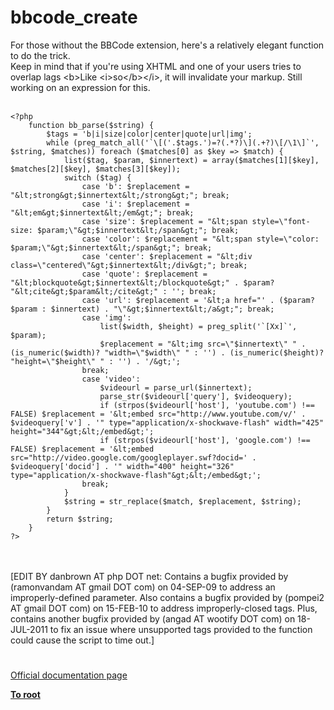 # bbcode_create



For those without the BBCode extension, here&apos;s a relatively elegant function to do the trick. <br>Keep in mind that if you&apos;re using XHTML and one of your users tries to overlap lags &lt;b&gt;Like &lt;i&gt;so&lt;/b&gt;&lt;/i&gt;, it will invalidate your markup. Still working on an expression for this. <br><br>

```
<?php 
    function bb_parse($string) {
        $tags = 'b|i|size|color|center|quote|url|img';
        while (preg_match_all('`\[('.$tags.')=?(.*?)\](.+?)\[/\1\]`', $string, $matches)) foreach ($matches[0] as $key => $match) {
            list($tag, $param, $innertext) = array($matches[1][$key], $matches[2][$key], $matches[3][$key]); 
            switch ($tag) { 
                case 'b': $replacement = "&lt;strong&gt;$innertext&lt;/strong&gt;"; break; 
                case 'i': $replacement = "&lt;em&gt;$innertext&lt;/em&gt;"; break; 
                case 'size': $replacement = "&lt;span style=\"font-size: $param;\"&gt;$innertext&lt;/span&gt;"; break; 
                case 'color': $replacement = "&lt;span style=\"color: $param;\"&gt;$innertext&lt;/span&gt;"; break; 
                case 'center': $replacement = "&lt;div class=\"centered\"&gt;$innertext&lt;/div&gt;"; break; 
                case 'quote': $replacement = "&lt;blockquote&gt;$innertext&lt;/blockquote&gt;" . $param? "&lt;cite&gt;$param&lt;/cite&gt;" : ''; break; 
                case 'url': $replacement = '&lt;a href="' . ($param? $param : $innertext) . "\"&gt;$innertext&lt;/a&gt;"; break; 
                case 'img': 
                    list($width, $height) = preg_split('`[Xx]`', $param); 
                    $replacement = "&lt;img src=\"$innertext\" " . (is_numeric($width)? "width=\"$width\" " : '') . (is_numeric($height)? "height=\"$height\" " : '') . '/&gt;'; 
                break; 
                case 'video': 
                    $videourl = parse_url($innertext); 
                    parse_str($videourl['query'], $videoquery); 
                    if (strpos($videourl['host'], 'youtube.com') !== FALSE) $replacement = '&lt;embed src="http://www.youtube.com/v/' . $videoquery['v'] . '" type="application/x-shockwave-flash" width="425" height="344"&gt;&lt;/embed&gt;'; 
                    if (strpos($videourl['host'], 'google.com') !== FALSE) $replacement = '&lt;embed src="http://video.google.com/googleplayer.swf?docid=' . $videoquery['docid'] . '" width="400" height="326" type="application/x-shockwave-flash"&gt;&lt;/embed&gt;'; 
                break; 
            } 
            $string = str_replace($match, $replacement, $string); 
        } 
        return $string; 
    } 
?>
```
<br><br>[EDIT BY danbrown AT php DOT net: Contains a bugfix provided by (ramonvandam AT gmail DOT com) on 04-SEP-09 to address an improperly-defined parameter.  Also contains a bugfix provided by (pompei2 AT gmail DOT com) on 15-FEB-10 to address improperly-closed tags.  Plus, contains another bugfix provided by (angad AT wootify DOT com) on 18-JUL-2011 to fix an issue where unsupported tags provided to the function could cause the script to time out.]  

#

[Official documentation page](https://www.php.net/manual/en/function.bbcode-create.php)

**[To root](/README.md)**